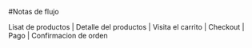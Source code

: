 #Notas de flujo

 Lisat de productos
|
 Detalle del productos
|
 Visita el carrito
|
 Checkout
|
 Pago
|
 Confirmacion de orden
